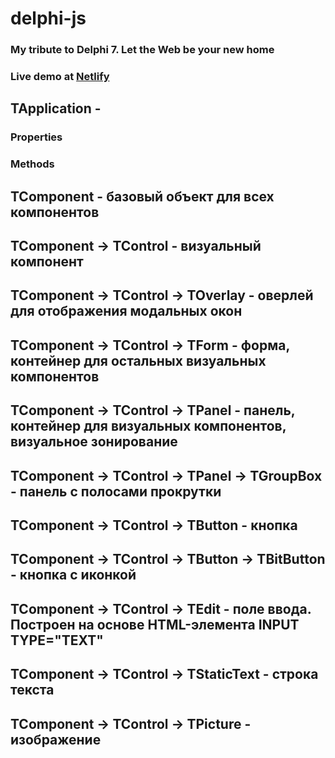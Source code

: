# delphi-js

### My tribute to Delphi 7. Let the Web be your new home

### Live demo at [Netlify](https://delphi-js.netlify.com/)

## TApplication - 

### Properties

### Methods

## TComponent - базовый объект для всех компонентов

## TComponent -> TControl - визуальный компонент

## TComponent -> TControl -> TOverlay - оверлей для отображения модальных окон

## TComponent -> TControl -> TForm - форма, контейнер для остальных визуальных компонентов

## TComponent -> TControl -> TPanel - панель, контейнер для визуальных компонентов, визуальное зонирование

## TComponent -> TControl -> TPanel -> TGroupBox - панель с полосами прокрутки

## TComponent -> TControl -> TButton - кнопка

## TComponent -> TControl -> TButton -> TBitButton - кнопка c иконкой

## TComponent -> TControl -> TEdit - поле ввода. Построен на основе HTML-элемента INPUT TYPE="TEXT"

## TComponent -> TControl -> TStaticText - строка текста

## TComponent -> TControl -> TPicture - изображение
